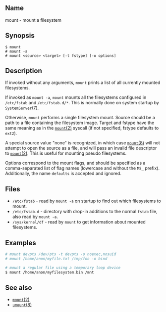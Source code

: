 ## Name

mount - mount a filesystem

## Synopsis

```**sh
$ mount
# mount -a
# mount <source> <target> [-t fstype] [-o options]
```

## Description

If invoked without any arguments, `mount` prints a list of all currently mounted
filesystems.

If invoked as `mount -a`, `mount` mounts all the filesystems configured in
`/etc/fstab` and `/etc/fstab.d/*`. This is normally done on system startup by
[`SystemServer`(7)](help://man/7/SystemServer).

Otherwise, `mount` performs a single filesystem mount. Source should be a path
to a file containing the filesystem image. Target and fstype have the same
meaning as in the [`mount`(2)](help://man/2/mount) syscall (if not specified,
fstype defaults to `ext2`).

A special source value "none" is recognized, in which case
[`mount`(8)](help://man/8/mount) will not attempt to open the source as a file, and will
pass an invalid file descriptor to [`mount`(2)](help://man/2/mount). This is
useful for mounting  pseudo filesystems.

Options correspond to the mount flags, and should be specified as a
comma-separated list of flag names (lowercase and without the `MS_` prefix).
Additionally, the name `defaults` is accepted and ignored.

## Files

* `/etc/fstab` - read by `mount -a` on startup to find out which filesystems to mount.
* `/etc/fstab.d` - directory with drop-in additions to the normal `fstab` file, also read by `mount -a`.
* `/sys/kernel/df` - read by `mount` to get information about mounted filesystems.

## Examples

```sh
# mount devpts /dev/pts -t devpts -o noexec,nosuid
# mount /home/anon/myfile.txt /tmp/foo -o bind

# mount a regular file using a temporary loop device
$ mount /home/anon/myfilesystem.bin /mnt
```

## See also

* [`mount`(2)](help://man/2/mount)
* [`umount`(8)](help://man/8/umount)
